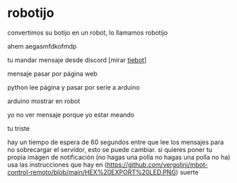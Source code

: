 # robotijo
convertimos su botijo en un robot, lo llamamos robotijo



ahem aegasmfdkofmdp

tu mandar mensaje desde discord [mirar [tiebot](https://replit.com/@vergolini/tiebot2#README.md)]

mensaje pasar por página web

python lee página y pasar por serie a arduino

arduino mostrar en  robot

yo no ver mensaje porque yo estar meando

tu triste


hay un tiempo de espera de 60 segundos entre que lee los mensajes para no sobrecargar el servidor, esto se puede cambiar. si quieres poner tu propia imágen de notificación (no hagas una polla no hagas una polla no ha) usa las instrucciones que hay en (https://github.com/vergolini/mbot-control-remoto/blob/main/HEX%20EXPORT%20LED.PNG)
suerte
